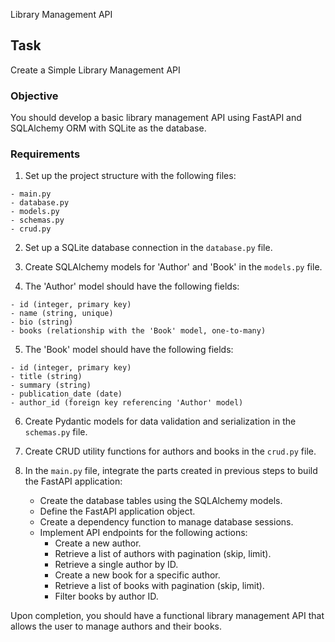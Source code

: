  Library Management API

## Task

Create a Simple Library Management API

### Objective
You should develop a basic library management API using FastAPI and SQLAlchemy ORM with SQLite as the database.

### Requirements

1. Set up the project structure with the following files:
```
- main.py
- database.py
- models.py
- schemas.py
- crud.py
```
2. Set up a SQLite database connection in the `database.py` file.

3. Create SQLAlchemy models for 'Author' and 'Book' in the `models.py` file.

4. The 'Author' model should have the following fields:
```
- id (integer, primary key)
- name (string, unique)
- bio (string)
- books (relationship with the 'Book' model, one-to-many)
```
5. The 'Book' model should have the following fields:
```
- id (integer, primary key)
- title (string)
- summary (string)
- publication_date (date)
- author_id (foreign key referencing 'Author' model)
```
6. Create Pydantic models for data validation and serialization in the `schemas.py` file.

7. Create CRUD utility functions for authors and books in the `crud.py` file.

8. In the `main.py` file, integrate the parts created in previous steps to build the FastAPI application:
   - Create the database tables using the SQLAlchemy models.
   - Define the FastAPI application object.
   - Create a dependency function to manage database sessions.
   - Implement API endpoints for the following actions:
     - Create a new author.
     - Retrieve a list of authors with pagination (skip, limit).
     - Retrieve a single author by ID.
     - Create a new book for a specific author.
     - Retrieve a list of books with pagination (skip, limit).
     - Filter books by author ID.
     
Upon completion, you should have a functional library management API that allows the user to manage authors and their books.
